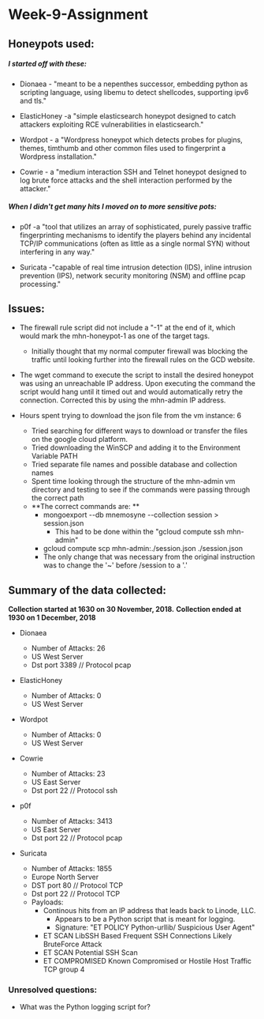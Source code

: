 # Week-9-Assignment

## Honeypots used:

##### I started off with these: 
- Dionaea - "meant to be a nepenthes successor, embedding python as scripting language, using libemu to detect shellcodes, supporting ipv6 and tls."

- ElasticHoney -a "simple elasticsearch honeypot designed to catch attackers exploiting RCE vulnerabilities in elasticsearch."

- Wordpot - a "Wordpress honeypot which detects probes for plugins, themes, timthumb and other common files used to fingerprint a Wordpress installation."

- Cowrie - a "medium interaction SSH and Telnet honeypot designed to log brute force attacks and the shell interaction performed by the attacker."

##### When I didn't get many hits I moved on to more sensitive pots:
- p0f -a "tool that utilizes an array of sophisticated, purely passive traffic fingerprinting mechanisms to identify the players behind any incidental TCP/IP communications (often as little as a single normal SYN) without interfering in any way."

- Suricata -"capable of real time intrusion detection (IDS), inline intrusion prevention (IPS), network security monitoring (NSM) and offline pcap processing."

## Issues:

- The firewall rule script did not include a "-1" at the end of it, which would mark the mhn-honeypot-1 as one of the target tags.
  - Initially thought that my normal computer firewall was blocking the traffic until looking further into the firewall rules on the GCD website.

- The wget command to execute the script to install the desired honeypot was using an unreachable IP address. Upon executing the command the script would hang until it timed out and would automatically retry the connection. Corrected this by using the mhn-admin IP address.

- Hours spent trying to download the json file from the vm instance: 6
  - Tried searching for different ways to download or transfer the files on the google cloud platform.
  - Tried downloading the WinSCP and adding it to the Environment Variable PATH
  - Tried separate file names and possible database and collection names
  - Spent time looking through the structure of the mhn-admin vm directory and testing to see if the commands were passing through the correct path
  - **The correct commands are: ** 
    - mongoexport --db mnemosyne --collection session > session.json
      - This had to be done within the "gcloud compute ssh mhn-admin"
    - gcloud compute scp mhn-admin:./session.json ./session.json 
    - The only change that was necessary from the original instruction was to change the '~' before /session to a '.'

## Summary of the data collected:

**Collection started at 1630 on 30 November, 2018.**
**Collection ended at 1930 on 1 December, 2018**

- Dionaea
  - Number of Attacks: 26
  - US West Server
  - Dst port 3389 // Protocol pcap

- ElasticHoney
  - Number of Attacks: 0
  - US West Server

- Wordpot
  - Number of Attacks: 0
  - US West Server

- Cowrie
  - Number of Attacks: 23
  - US East Server
  - Dst port 22 // Protocol ssh

- p0f
  - Number of Attacks: 3413
  - US East Server
  - Dst port 22 // Protocol pcap
  
 - Suricata
   - Number of Attacks: 1855
   - Europe North Server
   - DST port 80 // Protocol TCP
   - Dst port 22 // Protocol TCP
   - Payloads: 
     - Continous hits from an IP address that leads back to Linode, LLC.
       - Appears to be a Python script that is meant for logging.
       - Signature: "ET POLICY Python-urllib/ Suspicious User Agent"
     - ET SCAN LibSSH Based Frequent SSH Connections Likely BruteForce Attack
     - ET SCAN Potential SSH Scan
     - ET COMPROMISED Known Compromised or Hostile Host Traffic TCP group 4

### Unresolved questions:
 - What was the Python logging script for?
